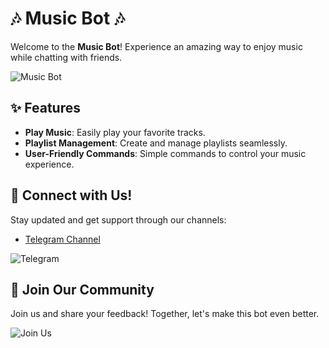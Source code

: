 # 🎶 Music Bot 🎶

Welcome to the **Music Bot**! Experience an amazing way to enjoy music while chatting with friends. 

![Music Bot](https://example.com/your-gif.gif) <!-- Replace with your GIF link -->

## ✨ Features
- **Play Music**: Easily play your favorite tracks.
- **Playlist Management**: Create and manage playlists seamlessly.
- **User-Friendly Commands**: Simple commands to control your music experience.

## 📲 Connect with Us!
Stay updated and get support through our channels:

- [Telegram Channel](https://t.me/fzfffzz) <!-- Your channel link -->
  
![Telegram](https://upload.wikimedia.org/wikipedia/commons/thumb/8/82/Telegram_logo.svg/1200px-Telegram_logo.svg.png)

## 🌈 Join Our Community
Join us and share your feedback! Together, let's make this bot even better. 

![Join Us](https://example.com/your-join-image.gif) <!-- Replace with your join image link -->
